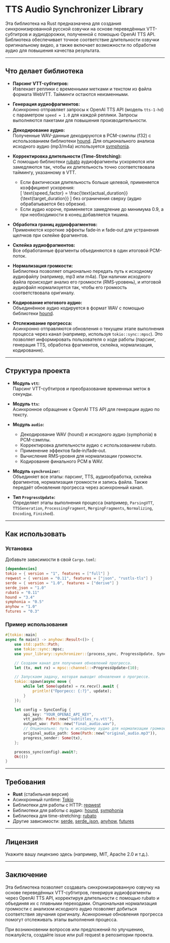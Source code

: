 # TTS Audio Synchronizer Library

Эта библиотека на Rust предназначена для создания синхронизированной русской озвучки на основе переведённых VTT-субтитров и аудиодорожки, полученной с помощью OpenAI TTS API. Библиотека обеспечивает точное соответствие длительности озвучки оригинальному видео, а также включает возможности по обработке аудио для повышения качества результата.

---

## Что делает библиотека

- **Парсинг VTT-субтитров:**  
  Извлекает реплики с временными метками и текстом из файла формата WebVTT. Тайминги остаются неизменными.

- **Генерация аудиофрагментов:**  
  Асинхронно отправляет запросы к OpenAI TTS API (модель `tts-1-hd`) с параметром `speed = 1.0` для каждой реплики. Запросы выполняются пакетами для повышения производительности.

- **Декодирование аудио:**  
  Полученные WAV-данные декодируются в PCM-сэмплы (f32) с использованием библиотеки [hound](https://crates.io/crates/hound). Для опционального анализа исходного аудио (mp3/m4a) используется [symphonia](https://github.com/pdeljanov/Symphonia).

- **Корректировка длительности (Time-Stretching):**  
  С помощью библиотеки [rubato](https://crates.io/crates/rubato) аудиофрагменты ускоряются или замедляются так, чтобы их длительность точно соответствовала таймингу, указанному в VTT.  
  - Если фактическая длительность больше целевой, применяется коэффициент ускорения:  
    \[
    \text{speed\_factor} = \frac{\text{actual\_duration}}{\text{target\_duration}}
    \]
    без ограничения сверху (аудио обрабатывается без обрезки).
  - Если аудио короче, применяется замедление до минимума 0.9, а при необходимости в конец добавляется тишина.

- **Обработка границ аудиофрагментов:**  
  Применяются короткие эффекты fade‑in и fade‑out для устранения щелчков при склейке фрагментов.

- **Склейка аудиофрагментов:**  
  Все обработанные фрагменты объединяются в один итоговой PCM-поток.

- **Нормализация громкости:**  
  Библиотека позволяет опционально передать путь к исходному аудиофайлу (например, mp3 или m4a). При наличии исходного файла происходит анализ его громкости (RMS‑уровень), и итоговой аудиофайл нормализуется так, чтобы его громкость соответствовала оригиналу.

- **Кодирование итогового аудио:**  
  Объединённое аудио кодируется в формат WAV с помощью библиотеки [hound](https://crates.io/crates/hound).

- **Отслеживание прогресса:**  
  Асинхронно отправляются обновления о текущем этапе выполнения процесса через канал (например, используя `tokio::sync::mpsc`). Это позволяет информировать пользователя о ходе работы (парсинг, генерация TTS, обработка фрагментов, склейка, нормализация, кодирование).

---

## Структура проекта

- **Модуль `vtt`:**  
  Парсинг VTT-субтитров и преобразование временных меток в секунды.

- **Модуль `tts`:**  
  Асинхронное обращение к OpenAI TTS API для генерации аудио по тексту.

- **Модуль `audio`:**  
  - Декодирование WAV (hound) и исходного аудио (symphonia) в PCM-сэмплы.
  - Корректировка длительности аудио с использованием rubato.
  - Применение эффектов fade‑in/fade‑out.
  - Вычисление RMS‑уровня для нормализации громкости.
  - Кодирование финального PCM в WAV.

- **Модуль `synchronizer`:**  
  Объединяет все этапы: парсинг, TTS, аудиообработка, склейка фрагментов, нормализация громкости и запись файла. Также передаёт обновления прогресса через асинхронный канал.

- **Тип `ProgressUpdate`:**  
  Определяет этапы выполнения процесса (например, `ParsingVTT`, `TTSGeneration`, `ProcessingFragment`, `MergingFragments`, `Normalizing`, `Encoding`, `Finished`).

---

## Как использовать

### Установка

Добавьте зависимости в свой `Cargo.toml`:

```toml
[dependencies]
tokio = { version = "1", features = ["full"] }
reqwest = { version = "0.11", features = ["json", "rustls-tls"] }
serde = { version = "1.0", features = ["derive"] }
serde_json = "1.0"
rubato = "0.11"
hound = "3.4"
symphonia = "0.5"
anyhow = "1.0"
futures = "0.3"
```

### Пример использования

```rust
#[tokio::main]
async fn main() -> anyhow::Result<()> {
    use std::path::Path;
    use tokio::sync::mpsc;
    use your_library::synchronizer::{process_sync, ProgressUpdate, SyncConfig};

    // Создаем канал для получения обновлений прогресса.
    let (tx, mut rx) = mpsc::channel::<ProgressUpdate>(10);

    // Запускаем задачу, которая выводит обновления о прогрессе.
    tokio::spawn(async move {
        while let Some(update) = rx.recv().await {
            println!("Прогресс: {:?}", update);
        }
    });

    let config = SyncConfig {
        api_key: "YOUR_OPENAI_API_KEY",
        vtt_path: Path::new("subtitles_ru.vtt"),
        output_wav: Path::new("final_audio.wav"),
        // Опционально: путь к исходному аудио для нормализации громкости (mp3/m4a)
        original_audio_path: Some(Path::new("original_audio.mp3")),
        progress_sender: Some(tx),
    };

    process_sync(config).await?;
    Ok(())
}
```

---

## Требования

- **Rust** (стабильная версия)
- Асинхронный runtime: [Tokio](https://tokio.rs/)
- Библиотеки для работы с HTTP: [reqwest](https://crates.io/crates/reqwest)
- Библиотеки для работы с аудио: [hound](https://crates.io/crates/hound), [symphonia](https://github.com/pdeljanov/Symphonia)
- Библиотека для time-stretching: [rubato](https://crates.io/crates/rubato)
- Другие зависимости: [serde](https://crates.io/crates/serde), [serde_json](https://crates.io/crates/serde_json), [anyhow](https://crates.io/crates/anyhow), [futures](https://crates.io/crates/futures)

---

## Лицензия

Укажите вашу лицензию здесь (например, MIT, Apache 2.0 и т.д.).

---

## Заключение

Эта библиотека позволяет создавать синхронизированную озвучку на основе переведённых VTT-субтитров, генерируя аудиофрагменты через OpenAI TTS API, корректируя длительности с помощью rubato и объединяя их с плавными переходами. Опциональная нормализация громкости с анализом исходного аудио позволяет добиться соответствия звучания оригиналу. Асинхронные обновления прогресса помогут отслеживать этапы выполнения процесса.

При возникновении вопросов или предложений по улучшению, пожалуйста, создайте issue или pull request в репозитории проекта.